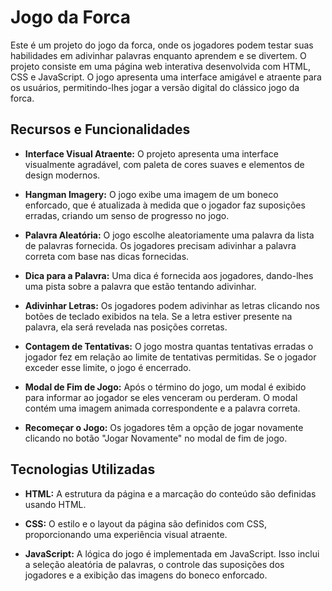 # Jogo da Forca

Este é um projeto do jogo da forca, onde os jogadores podem testar suas habilidades em adivinhar palavras enquanto aprendem e se divertem. O projeto consiste em uma página web interativa desenvolvida com HTML, CSS e JavaScript. O jogo apresenta uma interface amigável e atraente para os usuários, permitindo-lhes jogar a versão digital do clássico jogo da forca.

## Recursos e Funcionalidades

- **Interface Visual Atraente:** O projeto apresenta uma interface visualmente agradável, com paleta de cores suaves e elementos de design modernos.

- **Hangman Imagery:** O jogo exibe uma imagem de um boneco enforcado, que é atualizada à medida que o jogador faz suposições erradas, criando um senso de progresso no jogo.

- **Palavra Aleatória:** O jogo escolhe aleatoriamente uma palavra da lista de palavras fornecida. Os jogadores precisam adivinhar a palavra correta com base nas dicas fornecidas.

- **Dica para a Palavra:** Uma dica é fornecida aos jogadores, dando-lhes uma pista sobre a palavra que estão tentando adivinhar.

- **Adivinhar Letras:** Os jogadores podem adivinhar as letras clicando nos botões de teclado exibidos na tela. Se a letra estiver presente na palavra, ela será revelada nas posições corretas.

- **Contagem de Tentativas:** O jogo mostra quantas tentativas erradas o jogador fez em relação ao limite de tentativas permitidas. Se o jogador exceder esse limite, o jogo é encerrado.

- **Modal de Fim de Jogo:** Após o término do jogo, um modal é exibido para informar ao jogador se eles venceram ou perderam. O modal contém uma imagem animada correspondente e a palavra correta.

- **Recomeçar o Jogo:** Os jogadores têm a opção de jogar novamente clicando no botão "Jogar Novamente" no modal de fim de jogo.

## Tecnologias Utilizadas

- **HTML:** A estrutura da página e a marcação do conteúdo são definidas usando HTML.

- **CSS:** O estilo e o layout da página são definidos com CSS, proporcionando uma experiência visual atraente.

- **JavaScript:** A lógica do jogo é implementada em JavaScript. Isso inclui a seleção aleatória de palavras, o controle das suposições dos jogadores e a exibição das imagens do boneco enforcado.
